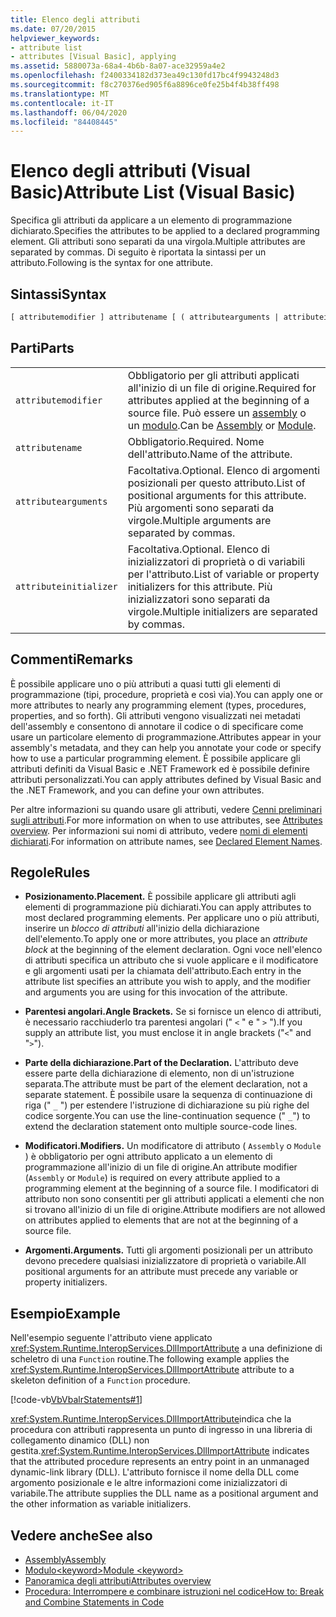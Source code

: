 ```yaml
---
title: Elenco degli attributi
ms.date: 07/20/2015
helpviewer_keywords:
- attribute list
- attributes [Visual Basic], applying
ms.assetid: 5880073a-68a4-4b6b-8a07-ace32959a4e2
ms.openlocfilehash: f2400334182d373ea49c130fd17bc4f9943248d3
ms.sourcegitcommit: f8c270376ed905f6a8896ce0fe25b4f4b38ff498
ms.translationtype: MT
ms.contentlocale: it-IT
ms.lasthandoff: 06/04/2020
ms.locfileid: "84408445"
---
```

# <a name="attribute-list-visual-basic"></a><span data-ttu-id="87976-102">Elenco degli attributi (Visual Basic)</span><span class="sxs-lookup"><span data-stu-id="87976-102">Attribute List (Visual Basic)</span></span>
<span data-ttu-id="87976-103">Specifica gli attributi da applicare a un elemento di programmazione dichiarato.</span><span class="sxs-lookup"><span data-stu-id="87976-103">Specifies the attributes to be applied to a declared programming element.</span></span> <span data-ttu-id="87976-104">Gli attributi sono separati da una virgola.</span><span class="sxs-lookup"><span data-stu-id="87976-104">Multiple attributes are separated by commas.</span></span> <span data-ttu-id="87976-105">Di seguito è riportata la sintassi per un attributo.</span><span class="sxs-lookup"><span data-stu-id="87976-105">Following is the syntax for one attribute.</span></span>  
  
## <a name="syntax"></a><span data-ttu-id="87976-106">Sintassi</span><span class="sxs-lookup"><span data-stu-id="87976-106">Syntax</span></span>  
  
```vb  
[ attributemodifier ] attributename [ ( attributearguments | attributeinitializer ) ]  
```  
  
## <a name="parts"></a><span data-ttu-id="87976-107">Parti</span><span class="sxs-lookup"><span data-stu-id="87976-107">Parts</span></span>  
|||
|---|---|
|`attributemodifier`|<span data-ttu-id="87976-108">Obbligatorio per gli attributi applicati all'inizio di un file di origine.</span><span class="sxs-lookup"><span data-stu-id="87976-108">Required for attributes applied at the beginning of a source file.</span></span> <span data-ttu-id="87976-109">Può essere un [assembly](../modifiers/assembly.md) o un [modulo](../modifiers/module-keyword.md).</span><span class="sxs-lookup"><span data-stu-id="87976-109">Can be [Assembly](../modifiers/assembly.md) or [Module](../modifiers/module-keyword.md).</span></span>|
|`attributename`| <span data-ttu-id="87976-110">Obbligatorio.</span><span class="sxs-lookup"><span data-stu-id="87976-110">Required.</span></span> <span data-ttu-id="87976-111">Nome dell'attributo.</span><span class="sxs-lookup"><span data-stu-id="87976-111">Name of the attribute.</span></span>|
|`attributearguments`|<span data-ttu-id="87976-112">Facoltativa.</span><span class="sxs-lookup"><span data-stu-id="87976-112">Optional.</span></span> <span data-ttu-id="87976-113">Elenco di argomenti posizionali per questo attributo.</span><span class="sxs-lookup"><span data-stu-id="87976-113">List of positional arguments for this attribute.</span></span> <span data-ttu-id="87976-114">Più argomenti sono separati da virgole.</span><span class="sxs-lookup"><span data-stu-id="87976-114">Multiple arguments are separated by commas.</span></span>|
|`attributeinitializer`|<span data-ttu-id="87976-115">Facoltativa.</span><span class="sxs-lookup"><span data-stu-id="87976-115">Optional.</span></span> <span data-ttu-id="87976-116">Elenco di inizializzatori di proprietà o di variabili per l'attributo.</span><span class="sxs-lookup"><span data-stu-id="87976-116">List of variable or property initializers for this attribute.</span></span> <span data-ttu-id="87976-117">Più inizializzatori sono separati da virgole.</span><span class="sxs-lookup"><span data-stu-id="87976-117">Multiple initializers are separated by commas.</span></span>|
  
## <a name="remarks"></a><span data-ttu-id="87976-118">Commenti</span><span class="sxs-lookup"><span data-stu-id="87976-118">Remarks</span></span>  
 <span data-ttu-id="87976-119">È possibile applicare uno o più attributi a quasi tutti gli elementi di programmazione (tipi, procedure, proprietà e così via).</span><span class="sxs-lookup"><span data-stu-id="87976-119">You can apply one or more attributes to nearly any programming element (types, procedures, properties, and so forth).</span></span> <span data-ttu-id="87976-120">Gli attributi vengono visualizzati nei metadati dell'assembly e consentono di annotare il codice o di specificare come usare un particolare elemento di programmazione.</span><span class="sxs-lookup"><span data-stu-id="87976-120">Attributes appear in your assembly's metadata, and they can help you annotate your code or specify how to use a particular programming element.</span></span> <span data-ttu-id="87976-121">È possibile applicare gli attributi definiti da Visual Basic e .NET Framework ed è possibile definire attributi personalizzati.</span><span class="sxs-lookup"><span data-stu-id="87976-121">You can apply attributes defined by Visual Basic and the .NET Framework, and you can define your own attributes.</span></span>  

 <span data-ttu-id="87976-122">Per altre informazioni su quando usare gli attributi, vedere [Cenni preliminari sugli attributi](../../programming-guide/concepts/attributes/index.md).</span><span class="sxs-lookup"><span data-stu-id="87976-122">For more information on when to use attributes, see [Attributes overview](../../programming-guide/concepts/attributes/index.md).</span></span> <span data-ttu-id="87976-123">Per informazioni sui nomi di attributo, vedere [nomi di elementi dichiarati](../../programming-guide/language-features/declared-elements/declared-element-names.md).</span><span class="sxs-lookup"><span data-stu-id="87976-123">For information on attribute names, see [Declared Element Names](../../programming-guide/language-features/declared-elements/declared-element-names.md).</span></span>  
  
## <a name="rules"></a><span data-ttu-id="87976-124">Regole</span><span class="sxs-lookup"><span data-stu-id="87976-124">Rules</span></span>  
  
- <span data-ttu-id="87976-125">**Posizionamento.**</span><span class="sxs-lookup"><span data-stu-id="87976-125">**Placement.**</span></span> <span data-ttu-id="87976-126">È possibile applicare gli attributi agli elementi di programmazione più dichiarati.</span><span class="sxs-lookup"><span data-stu-id="87976-126">You can apply attributes to most declared programming elements.</span></span> <span data-ttu-id="87976-127">Per applicare uno o più attributi, inserire un *blocco di attributi* all'inizio della dichiarazione dell'elemento.</span><span class="sxs-lookup"><span data-stu-id="87976-127">To apply one or more attributes, you place an *attribute block* at the beginning of the element declaration.</span></span> <span data-ttu-id="87976-128">Ogni voce nell'elenco di attributi specifica un attributo che si vuole applicare e il modificatore e gli argomenti usati per la chiamata dell'attributo.</span><span class="sxs-lookup"><span data-stu-id="87976-128">Each entry in the attribute list specifies an attribute you wish to apply, and the modifier and arguments you are using for this invocation of the attribute.</span></span>  
  
- <span data-ttu-id="87976-129">**Parentesi angolari.**</span><span class="sxs-lookup"><span data-stu-id="87976-129">**Angle Brackets.**</span></span> <span data-ttu-id="87976-130">Se si fornisce un elenco di attributi, è necessario racchiuderlo tra parentesi angolari (" `<` " e " `>` ").</span><span class="sxs-lookup"><span data-stu-id="87976-130">If you supply an attribute list, you must enclose it in angle brackets ("`<`" and "`>`").</span></span>  
  
- <span data-ttu-id="87976-131">**Parte della dichiarazione.**</span><span class="sxs-lookup"><span data-stu-id="87976-131">**Part of the Declaration.**</span></span> <span data-ttu-id="87976-132">L'attributo deve essere parte della dichiarazione di elemento, non di un'istruzione separata.</span><span class="sxs-lookup"><span data-stu-id="87976-132">The attribute must be part of the element declaration, not a separate statement.</span></span> <span data-ttu-id="87976-133">È possibile usare la sequenza di continuazione di riga (" `_` ") per estendere l'istruzione di dichiarazione su più righe del codice sorgente.</span><span class="sxs-lookup"><span data-stu-id="87976-133">You can use the line-continuation sequence (" `_`") to extend the declaration statement onto multiple source-code lines.</span></span>  
  
- <span data-ttu-id="87976-134">**Modificatori.**</span><span class="sxs-lookup"><span data-stu-id="87976-134">**Modifiers.**</span></span> <span data-ttu-id="87976-135">Un modificatore di attributo ( `Assembly` o `Module` ) è obbligatorio per ogni attributo applicato a un elemento di programmazione all'inizio di un file di origine.</span><span class="sxs-lookup"><span data-stu-id="87976-135">An attribute modifier (`Assembly` or `Module`) is required on every attribute applied to a programming element at the beginning of a source file.</span></span> <span data-ttu-id="87976-136">I modificatori di attributo non sono consentiti per gli attributi applicati a elementi che non si trovano all'inizio di un file di origine.</span><span class="sxs-lookup"><span data-stu-id="87976-136">Attribute modifiers are not allowed on attributes applied to elements that are not at the beginning of a source file.</span></span>  
  
- <span data-ttu-id="87976-137">**Argomenti.**</span><span class="sxs-lookup"><span data-stu-id="87976-137">**Arguments.**</span></span> <span data-ttu-id="87976-138">Tutti gli argomenti posizionali per un attributo devono precedere qualsiasi inizializzatore di proprietà o variabile.</span><span class="sxs-lookup"><span data-stu-id="87976-138">All positional arguments for an attribute must precede any variable or property initializers.</span></span>  
  
## <a name="example"></a><span data-ttu-id="87976-139">Esempio</span><span class="sxs-lookup"><span data-stu-id="87976-139">Example</span></span>  
 <span data-ttu-id="87976-140">Nell'esempio seguente l'attributo viene applicato <xref:System.Runtime.InteropServices.DllImportAttribute> a una definizione di scheletro di una `Function` routine.</span><span class="sxs-lookup"><span data-stu-id="87976-140">The following example applies the <xref:System.Runtime.InteropServices.DllImportAttribute> attribute to a skeleton definition of a `Function` procedure.</span></span>  
  
 [!code-vb[VbVbalrStatements#1](~/samples/snippets/visualbasic/VS_Snippets_VBCSharp/VbVbalrStatements/VB/Class1.vb#1)]  
  
 <span data-ttu-id="87976-141"><xref:System.Runtime.InteropServices.DllImportAttribute>indica che la procedura con attributi rappresenta un punto di ingresso in una libreria di collegamento dinamico (DLL) non gestita.</span><span class="sxs-lookup"><span data-stu-id="87976-141"><xref:System.Runtime.InteropServices.DllImportAttribute> indicates that the attributed procedure represents an entry point in an unmanaged dynamic-link library (DLL).</span></span> <span data-ttu-id="87976-142">L'attributo fornisce il nome della DLL come argomento posizionale e le altre informazioni come inizializzatori di variabile.</span><span class="sxs-lookup"><span data-stu-id="87976-142">The attribute supplies the DLL name as a positional argument and the other information as variable initializers.</span></span>  
  
## <a name="see-also"></a><span data-ttu-id="87976-143">Vedere anche</span><span class="sxs-lookup"><span data-stu-id="87976-143">See also</span></span>

- [<span data-ttu-id="87976-144">Assembly</span><span class="sxs-lookup"><span data-stu-id="87976-144">Assembly</span></span>](../modifiers/assembly.md)
- [<span data-ttu-id="87976-145">Modulo\<keyword></span><span class="sxs-lookup"><span data-stu-id="87976-145">Module \<keyword></span></span>](../modifiers/module-keyword.md)
- [<span data-ttu-id="87976-146">Panoramica degli attributi</span><span class="sxs-lookup"><span data-stu-id="87976-146">Attributes overview</span></span>](../../programming-guide/concepts/attributes/index.md)
- [<span data-ttu-id="87976-147">Procedura: Interrompere e combinare istruzioni nel codice</span><span class="sxs-lookup"><span data-stu-id="87976-147">How to: Break and Combine Statements in Code</span></span>](../../programming-guide/program-structure/how-to-break-and-combine-statements-in-code.md)
